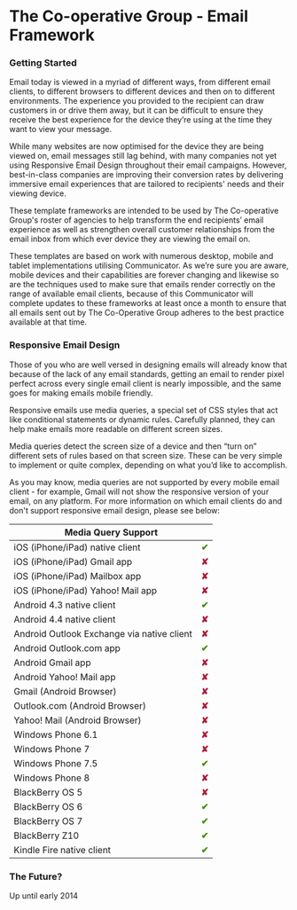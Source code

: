 The Co-operative Group - Email Framework
=====================

<h3>Getting Started</h3>

<p>Email today is viewed in a myriad of different ways, from different email clients, to different browsers to different devices and then on to different environments. The experience you provided to the recipient can draw customers in or drive them away, but it can be difficult to ensure they receive the best experience for the device they’re using at the time they want to view your message.</p>

<p>While many websites are now optimised for the device they are being viewed on, email messages still lag behind, with many companies not yet using Responsive Email Design throughout their email campaigns. However, best-in-class companies are improving their conversion rates by delivering immersive email experiences that are tailored to recipients' needs and their viewing device.</p>

<p>These template frameworks are intended to be used by The Co-operative Group's roster of agencies to help transform the end recipients’ email experience as well as strengthen overall customer relationships from the email inbox from which ever device they are viewing the email on.</p>

<p>These templates are based on work with numerous desktop, mobile and tablet implementations utilising Communicator. As we’re sure you are aware, mobile devices and their capabilities are forever changing and likewise so are the techniques used to make sure that emails render correctly on the range of available email clients, because of this Communicator will complete updates to these frameworks at least once a month to ensure that all emails sent out by The Co-Operative Group adheres to the best practice available at that time.</p>

<h3>Responsive Email Design</h3>

<p>Those of you who are well versed in designing emails will already know that because of the lack of any email standards, getting an email to render pixel perfect across every single email client is nearly impossible, and the same goes for making emails mobile friendly.</p>

<p>Responsive emails use media queries, a special set of CSS styles that act like conditional statements or dynamic rules. Carefully planned, they can help make emails more readable on different screen sizes.</p>

<p>Media queries detect the screen size of a device and then “turn on” different sets of rules based on that screen size. These can be very simple to implement or quite complex, depending on what you’d like to accomplish.</p>

<p>As you may know, media queries are not supported by every mobile email client - for example, Gmail will not show the responsive version of your email, on any platform. For more information on which email clients do and don't support responsive email design, please see below:<p>

<table>
<thead>
<tr>
<th style="text-align: center;" colspan="2">Media Query Support</th>
</tr>
</thead>
<tbody>
<tr>
<td>iOS (iPhone/iPad) native client</td>
<td><span style="color: #49900c; font-weight: bold;">&#10004;</span></td>
</tr>
<tr>
<td>iOS (iPhone/iPad) Gmail app</td>
<td><span style="color: #ac193d; font-weight: bold;">&#10008;</span></td>
</tr>
<tr>
<td>iOS (iPhone/iPad) Mailbox app</td>
<td><span style="color: #ac193d; font-weight: bold;">&#10008;</span></td>
</tr>
<tr>
<td>iOS (iPhone/iPad) Yahoo! Mail app</td>
<td><span style="color: #ac193d; font-weight: bold;">&#10008;</span></td>
</tr>
<tr>
<td>Android 4.3 native client</td>
<td><span style="color: #49900c; font-weight: bold;">&#10004;</span></td>
</tr>
<tr>
<td>Android 4.4 native client</td>
<td><span style="color: #ac193d; font-weight: bold;">&#10008;</span></td>
</tr>
<tr>
<td>Android Outlook Exchange via native client</td>
<td><span style="color: #ac193d; font-weight: bold;">&#10008;</span></td>
</tr>
<tr>
<td>Android Outlook.com app</td>
<td><span style="color: #49900c; font-weight: bold;">&#10004;</span></td>
</tr>
<tr>
<td>Android Gmail app</td>
<td><span style="color: #ac193d; font-weight: bold;">&#10008;</span></td>
</tr>
<tr>
<td>Android Yahoo! Mail app</td>
<td><span style="color: #ac193d; font-weight: bold;">&#10008;</span></td>
</tr>
<tr>
<td>Gmail (Android Browser)</td>
<td><span style="color: #ac193d; font-weight: bold;">&#10008;</span></td>
</tr>
<tr>
<td>Outlook.com (Android Browser)</td>
<td><span style="color: #ac193d; font-weight: bold;">&#10008;</span></td>
</tr>
<tr>
<td>Yahoo! Mail (Android Browser)</td>
<td><span style="color: #ac193d; font-weight: bold;">&#10008;</span></td>
</tr>
<tr>
<td>Windows Phone 6.1</td>
<td><span style="color: #ac193d; font-weight: bold;">&#10008;</span></td>
</tr>
<tr>
<td>Windows Phone 7</td>
<td><span style="color: #ac193d; font-weight: bold;">&#10008;</span></td>
</tr>
<tr>
<td>Windows Phone 7.5</td>
<td><span style="color: #49900c; font-weight: bold;">&#10004;</span></td>
</tr>
<tr>
<td>Windows Phone 8</td>
<td><span style="color: #ac193d; font-weight: bold;">&#10008;</span></td>
</tr>
<tr>
<td>BlackBerry OS 5</td>
<td><span style="color: #ac193d; font-weight: bold;">&#10008;</span></td>
</tr>
<tr>
<td>BlackBerry OS 6</td>
<td><span style="color: #49900c; font-weight: bold;">&#10004;</span></td>
</tr>
<tr>
<td>BlackBerry OS 7</td>
<td><span style="color: #49900c; font-weight: bold;">&#10004;</span></td>
</tr>
<tr>
<td>BlackBerry Z10</td>
<td><span style="color: #49900c; font-weight: bold;">&#10004;</span></td>
</tr>
<tr>
<td>Kindle Fire native client</td>
<td><span style="color: #49900c; font-weight: bold;">&#10004;</span></td>
</tr>
</tbody>
</table>

<h3>The Future?</h3>

<p>Up until early 2014</p>

